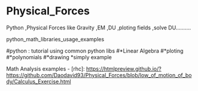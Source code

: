 # Physical_Forces
Python ,Physical Forces like Gravity ,EM ,DU ,ploting fields ,solve DU..........

python_math_libraries_usage_examples

#python : tutorial using common python libs #*Linear Algebra #*ploting #*polynomials #*drawing *simply example

Math Analysis examples - [rhc]: https://htmlpreview.github.io/?https://github.com/Daodavid93/Physical_Forces/blob/low_of_motion_of_body/Calculus_Exercise.html

